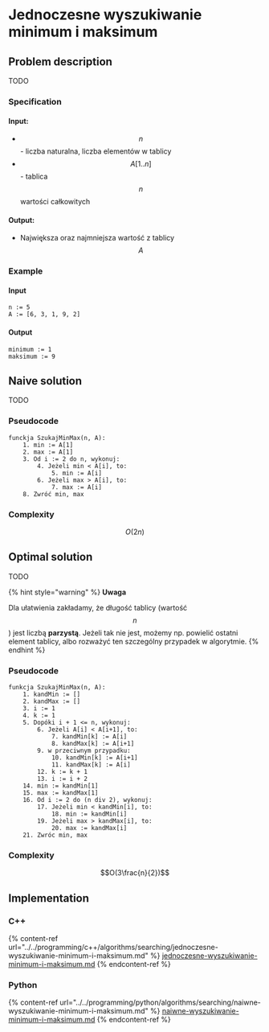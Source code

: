 # Jednoczesne wyszukiwanie minimum i maksimum

## Problem description

TODO

### Specification

#### Input:

* $$n$$ - liczba naturalna, liczba elementów w tablicy
* $$A[1..n]$$ - tablica $$n$$ wartości całkowitych

#### Output:

* Największa oraz najmniejsza wartość z tablicy $$A$$

### Example

#### Input

```
n := 5
A := [6, 3, 1, 9, 2]
```

#### Output

```
minimum := 1
maksimum := 9
```

## Naive solution

TODO

### Pseudocode

```
funckja SzukajMinMax(n, A):
    1. min := A[1]
    2. max := A[1]
    3. Od i := 2 do n, wykonuj:
        4. Jeżeli min < A[i], to:
            5. min := A[i]
        6. Jeżeli max > A[i], to:
            7. max := A[i]
    8. Zwróć min, max
```

### Complexity

$$O(2n)$$ 

## Optimal solution

TODO

{% hint style="warning" %}
**Uwaga**

Dla ułatwienia zakładamy, że długość tablicy (wartość $$n$$) jest liczbą **parzystą**. Jeżeli tak nie jest, możemy np. powielić ostatni element tablicy, albo rozważyć ten szczególny przypadek w algorytmie.
{% endhint %}

### Pseudocode

```
funkcja SzukajMinMax(n, A):
    1. kandMin := []
    2. kandMax := []
    3. i := 1
    4. k := 1
    5. Dopóki i + 1 <= n, wykonuj:
        6. Jeżeli A[i] < A[i+1], to:
            7. kandMin[k] := A[i]
            8. kandMax[k] := A[i+1]
        9. w przeciwnym przypadku:
            10. kandMin[k] := A[i+1]
            11. kandMax[k] := A[i]
        12. k := k + 1
        13. i := i + 2
    14. min := kandMin[1]
    15. max := kandMax[1]
    16. Od i := 2 do (n div 2), wykonuj:
        17. Jeżeli min < kandMin[i], to:
            18. min := kandMin[i]
        19. Jeżeli max > kandMax[i], to:
            20. max := kandMax[i]
    21. Zwróc min, max
```

### Complexity

$$O(3\frac{n}{2})$$ 

## Implementation

### C++

{% content-ref url="../../programming/c++/algorithms/searching/jednoczesne-wyszukiwanie-minimum-i-maksimum.md" %}
[jednoczesne-wyszukiwanie-minimum-i-maksimum.md](../../programming/c++/algorithms/searching/jednoczesne-wyszukiwanie-minimum-i-maksimum.md)
{% endcontent-ref %}

### Python

{% content-ref url="../../programming/python/algorithms/searching/naiwne-wyszukiwanie-minimum-i-maksimum.md" %}
[naiwne-wyszukiwanie-minimum-i-maksimum.md](../../programming/python/algorithms/searching/naiwne-wyszukiwanie-minimum-i-maksimum.md)
{% endcontent-ref %}
